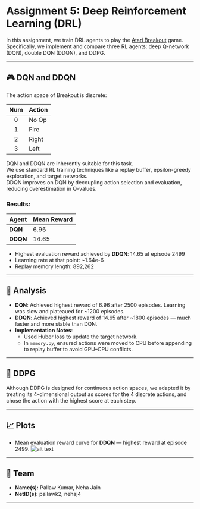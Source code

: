 
# Assignment 5: Deep Reinforcement Learning (DRL)

In this assignment, we train DRL agents to play the [Atari Breakout](https://www.gymlibrary.dev/environments/atari/breakout/) game.  
Specifically, we implement and compare three RL agents: deep Q-network (DQN), double DQN (DDQN), and DDPG.

---

## 🎮 DQN and DDQN

The action space of Breakout is discrete:

| Num | Action  |
|:---:|---------|
| 0   | No Op   |
| 1   | Fire    |
| 2   | Right   |
| 3   | Left    |

DQN and DDQN are inherently suitable for this task.  
We use standard RL training techniques like a replay buffer, epsilon-greedy exploration, and target networks.  
DDQN improves on DQN by decoupling action selection and evaluation, reducing overestimation in Q-values.

### Results:
| Agent | Mean Reward |
|-------|-------------|
| **DQN**  | 6.96        |
| **DDQN** | 14.65       |

- Highest evaluation reward achieved by **DDQN**: 14.65 at episode 2499
- Learning rate at that point: ~1.64e-6
- Replay memory length: 892,262

---

## 🧪 Analysis

- **DQN**: Achieved highest reward of 6.96 after 2500 episodes. Learning was slow and plateaued for ~1200 episodes.
- **DDQN**: Achieved highest reward of 14.65 after ~1800 episodes — much faster and more stable than DQN.
- **Implementation Notes**:
  - Used Huber loss to update the target network.
  - In `memory.py`, ensured actions were moved to CPU before appending to replay buffer to avoid GPU–CPU conflicts.


---

## 🤖 DDPG

Although DDPG is designed for continuous action spaces, we adapted it by treating its 4-dimensional output as scores for the 4 discrete actions, and chose the action with the highest score at each step.

---

## 📈 Plots

- Mean evaluation reward curve for **DDQN** — highest reward at episode 2499.
![alt text](image.png)
---

## 👥 Team

- **Name(s):** Pallaw Kumar, Neha Jain
- **NetID(s):** pallawk2, nehaj4

---
